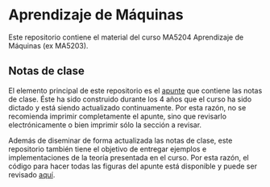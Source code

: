 # Aprendizaje de Máquinas

Este repositorio contiene el material del curso MA5204 Aprendizaje de Máquinas (ex MA5203). 

## Notas de clase

El elemento principal de este repositorio es el [apunte][pdf] que contiene las notas de clase. Éste ha sido construido durante los 4 años que el curso ha sido dictado y está siendo actualizado continuamente. Por esta razón, no se recomienda imprimir completamente el apunte, sino que revisarlo electrónicamente o bien imprimir sólo la sección a revisar. 

Además de diseminar de forma actualizada las notas de clase, este repositorio también tiene el objetivo de entregar ejemplos e implementaciones de la teoría presentada en el curso. Por esta razón, el código para hacer todas las figuras del apunte está disponible y puede ser revisado [aquí][notebook].

[pdf]: https://github.com/GAMES-UChile/Curso-Aprendizaje-de-Maquinas/blob/master/notas_de_clase.pdf
[notebook]: https://github.com/GAMES-UChile/Curso-Aprendizaje-de-Maquinas/blob/master/Figuras.ipynb